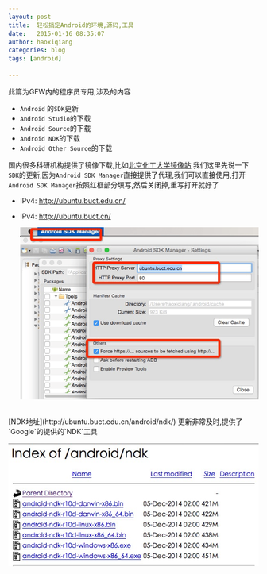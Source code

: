 ```yaml
---
layout: post
title:  轻松搞定Android的环境,源码,工具
date:   2015-01-16 08:35:07
author: haoxiqiang
categories: blog
tags: [android]

---
```

此篇为GFW内的程序员专用,涉及的内容

* `Android` 的`SDK`更新
* `Android Studio`的下载
* `Android Source`的下载
* `Android NDK`的下载
* `Android Other Source`的下载
<!-- more -->
国内很多科研机构提供了镜像下载,比如[北京化工大学镜像站](http://ubuntu.buct.edu.cn/)
我们这里先说一下`SDK`的更新,因为`Android SDK Manager`直接提供了代理,我们可以直接使用,打开`Android SDK Manager`按照红框部分填写,然后关闭掉,重写打开就好了

* IPv4: http://ubuntu.buct.edu.cn/
* IPv4: http://ubuntu.buct.cn/

	![Android SDK Manager 01](/images/android_buct_p01.png)

<br />
[NDK地址](http://ubuntu.buct.edu.cn/android/ndk/)	更新非常及时,提供了`Google`的提供的`NDK`工具

![Android SDK Manager 02](/images/android_buct_p02.png)
	
